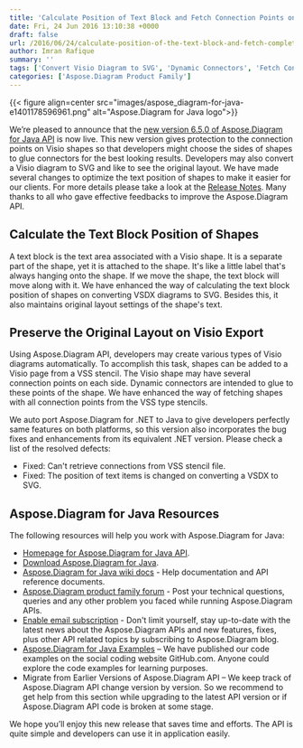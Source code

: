 ```yaml
---
title: 'Calculate Position of Text Block and Fetch Connection Points on Visio Shapes in Java'
date: Fri, 24 Jun 2016 13:10:38 +0000
draft: false
url: /2016/06/24/calculate-position-of-the-text-block-and-fetch-complete-connection-points-on-visio-shapes-using-aspose.diagram-for-java-6.5.0/
author: Imran Rafique
summary: ''
tags: ['Convert Visio Diagram to SVG', 'Dynamic Connectors', 'Fetch Connection Points of Visio Shape', "Position of the Visio Shape's Text", 'Text position of Visio shapes', 'Visio Export']
categories: ['Aspose.Diagram Product Family']
---
```




{{< figure align=center src="images/aspose_diagram-for-java-e1401178596961.png" alt="Aspose.Diagram for Java logo">}}


We’re pleased to announce that the [new version 6.5.0 of Aspose.Diagram for Java API][1] is now live. This new version gives protection to the connection points on Visio shapes so that developers might choose the sides of shapes to glue connectors for the best looking results. Developers may also convert a Visio diagram to SVG and like to see the original layout. We have made several changes to optimize the text position of shapes to make it easier for our clients. For more details please take a look at the [Release Notes][2]. Many thanks to all who gave effective feedbacks to improve the Aspose.Diagram API.

## Calculate the Text Block Position of Shapes

A text block is the text area associated with a Visio shape. It is a separate part of the shape, yet it is attached to the shape. It's like a little label that's always hanging onto the shape. If we move the shape, the text block will move along with it. We have enhanced the way of calculating the text block position of shapes on converting VSDX diagrams to SVG. Besides this, it also maintains original layout settings of the shape's text.

## Preserve the Original Layout on Visio Export

Using Aspose.Diagram API, developers may create various types of Visio diagrams automatically. To accomplish this task, shapes can be added to a Visio page from a VSS stencil. The Visio shape may have several connection points on each side. Dynamic connectors are intended to glue to these points of the shape. We have enhanced the way of fetching shapes with all connection points from the VSS type stencils.

We auto port Aspose.Diagram for .NET to Java to give developers perfectly same features on both platforms, so this version also incorporates the bug fixes and enhancements from its equivalent .NET version. Please check a list of the resolved defects:

*   Fixed: Can't retrieve connections from VSS stencil file.
*   Fixed: The position of text items is changed on converting a VSDX to SVG.

## Aspose.Diagram for Java Resources

The following resources will help you work with Aspose.Diagram for Java:

*   [Homepage for Aspose.Diagram for Java API][3].
*   [Download Aspose.Diagram for Java][4].
*   [Aspose.Diagram for Java wiki docs][5] - Help documentation and API reference documents.
*   [Aspose.Diagram product family forum][6] - Post your technical questions, queries and any other problem you faced while running Aspose.Diagram APIs.
*   [Enable email subscription][7] - Don't limit yourself, stay up-to-date with the latest news about the Aspose.Diagram APIs and new features, fixes, plus other API related topics by subscribing to Aspose.Diagram blog.
*   [Aspose.Diagram for Java Examples][8] – We have published our code examples on the social coding website GitHub.com. Anyone could explore the code examples for learning purposes.
*   Migrate from Earlier Versions of Aspose.Diagram API – We keep track of Aspose.Diagram API change version by version. So we recommend to get help from this section while upgrading to the latest API version or if Aspose.Diagram API code is broken at some stage.

We hope you’ll enjoy this new release that saves time and efforts. The API is quite simple and developers can use it in application easily.




[1]: https://products.aspose.com/diagram/java
[2]: https://docs.aspose.com/diagram/java/aspose-diagram-for-java-6-5-0-release-notes/
[3]: http://www.aspose.com/java/diagram-component.aspx
[4]: http://www.aspose.com/downloads/diagram-family/java
[5]: https://docs.aspose.com/diagram/java/
[6]: http://www.aspose.com/community/forums/aspose.diagram-product-family/489/showforum.aspx
[7]: https://blog.aspose.com/
[8]: https://github.com/asposediagram/Aspose_Diagram_Java




